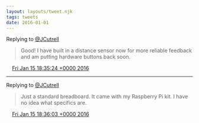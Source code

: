 ```yaml
---
layout: layouts/tweet.njk
tags: tweets
date: 2016-01-01
---
```


Replying to [@JCutrell](https://twitter.com/JCutrell/status/687308128673787904)

> Good\! I have built in a distance sensor now for more reliable feedback and am putting hardware buttons back soon\.

<img src="../../media/tweet.ico" width="12" /> [Fri Jan 15 18:35:24 +0000 2016](https://twitter.com/timwasson/status/688066972194451456)

----

Replying to [@JCutrell](https://twitter.com/JCutrell/status/687308128673787904)

> Just a standard breadboard\. It came with my Raspberry Pi kit\. I have no idea what specifics are\.

<img src="../../media/tweet.ico" width="12" /> [Fri Jan 15 18:36:03 +0000 2016](https://twitter.com/timwasson/status/688067135407439872)